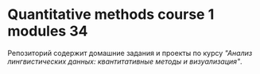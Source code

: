 # Quantitative methods course 1 modules 34

Репозиторий содержит домашние задания и проекты по курсу *"Анализ лингвистических данных: квантитативные методы и визуализация"*.
